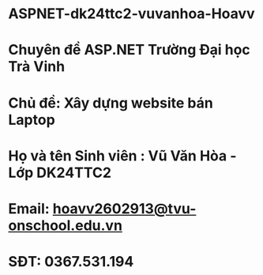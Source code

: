 # ASPNET-dk24ttc2-vuvanhoa-Hoavv
# Chuyên đề ASP.NET Trường Đại học Trà Vinh
# Chủ đề: Xây dựng website bán Laptop
# Họ và tên Sinh viên : Vũ Văn Hòa - Lớp DK24TTC2
# Email: hoavv2602913@tvu-onschool.edu.vn
# SĐT: 0367.531.194
